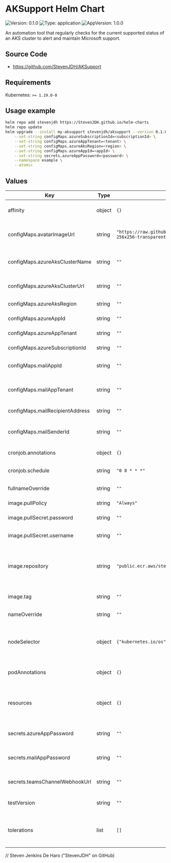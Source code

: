 # AKSupport Helm Chart

![Version: 0.1.0](https://img.shields.io/badge/Version-0.1.0-informational?style=flat-square) ![Type: application](https://img.shields.io/badge/Type-application-informational?style=flat-square) ![AppVersion: 1.0.0](https://img.shields.io/badge/AppVersion-1.0.0-informational?style=flat-square) 

An automation tool that regularly checks for the current supported status of an AKS cluster to alert and maintain Microsoft support.

## Source Code

* <https://github.com/StevenJDH/AKSupport>

## Requirements

Kubernetes: `>= 1.19.0-0`

## Usage example

```bash
helm repo add stevenjdh https://StevenJDH.github.io/helm-charts
helm repo update
helm upgrade --install my-aksupport stevenjdh/aksupport --version 0.1.0 \
    --set-string configMaps.azureSubscriptionId=<subscriptionId> \
    --set-string configMaps.azureAppTenant=<tenant> \
    --set-string configMaps.azureAksRegion=<region> \
    --set-string configMaps.azureAppId=<appId> \
    --set-string secrets.azureAppPassword=<password> \
    --namespace example \
    --atomic
```

## Values

| Key | Type | Default | Description |
|-----|------|---------|-------------|
| affinity | object | `{}` | affinity for pod scheduling. Reference [Assign Pods to Nodes using Node Affinity](https://kubernetes.io/docs/tasks/configure-pod-container/assign-pods-nodes-using-node-affinity). |
| configMaps.avatarImageUrl | string | `"https://raw.githubusercontent.com/StevenJDH/AKSupport/main/Avatars/aksupport-256x256-transparent-bg.png"` | Teams and Office Mail configuration. Avatar image source url for Teams and Mail cards. |
| configMaps.azureAksClusterName | string | `""` | Teams and Office Mail configuration. AKS cluster name for Teams and Mail cards. |
| configMaps.azureAksClusterUrl | string | `""` | Teams and Office Mail configuration. Azure Portal URL for the AKS cluster. |
| configMaps.azureAksRegion | string | `""` | Required. AKS region used for checking support status. |
| configMaps.azureAppId | string | `""` | Required. App (Client) Id for application registration. |
| configMaps.azureAppTenant | string | `""` | Required. App Tenant Id for application registration. |
| configMaps.azureSubscriptionId | string | `""` | Required. Subscription Id of Azure account. |
| configMaps.mailAppId | string | `""` | Office Mail configuration. Office 365 AD App (Client) Id for application registration. |
| configMaps.mailAppTenant | string | `""` | Office Mail configuration. Office 365 AD App Directory (Tenant) Id for application registration. |
| configMaps.mailRecipientAddress | string | `""` | Office Mail configuration. Email address of the recipient. |
| configMaps.mailSenderId | string | `""` | Office Mail configuration. Email address or Object Id of the sender. Object Id is recommended. |
| cronjob.annotations | object | `{}` | annotations to be added to the CronJob. |
| cronjob.schedule | string | `"0 8 * * *"` | The Cron schedule to run a support status check. Default is 08:00 every day. |
| fullnameOverride | string | `""` | Override for generated resource names. |
| image.pullPolicy | string | `"Always"` | pullPolicy is the strategy for pulling images from a registry. |
| image.pullSecret.password | string | `""` | password is a PAT with at least read:packages permissions. |
| image.pullSecret.username | string | `""` | username is the GitHub username associated with the PAT below, like StevenJDH. |
| image.repository | string | `"public.ecr.aws/stevenjdh/aksupport"` | repository can alternatively use "ghcr.io/stevenjdh/aksupport", which requires a pull secret, or Docker Hub using "stevenjdh/aksupport". |
| image.tag | string | `""` | Overrides the image tag whose default is the chart appVersion. |
| nameOverride | string | `""` | Override for chart name in helm common labels. |
| nodeSelector | object | `{"kubernetes.io/os":"linux"}` | nodeSelector is the simplest way to constrain Pods to nodes with specific labels. Use affinity for more advance options. Reference [Assigning Pods to Nodes](https://kubernetes.io/docs/user-guide/node-selection). |
| podAnnotations | object | `{}` | podAnnotations are the annotations to be added to the job pods. |
| resources | object | `{}` | Optionally request and limit how much CPU and memory (RAM) the container needs. Reference [Resource Management for Pods and Containers](https://kubernetes.io/docs/concepts/configuration/manage-resources-containers). |
| secrets.azureAppPassword | string | `""` | Required. App Password (Client Secret) for application registration. |
| secrets.mailAppPassword | string | `""` | Office Mail configuration. Office 365 AD App Password (Client Secret) for application registration. |
| secrets.teamsChannelWebhookUrl | string | `""` | Teams configuration. Url for the Teams channel incoming webhook. |
| testVersion | string | `""` | testVersion is for providing a specific version like 1.17.0 for testing. |
| tolerations | list | `[]` | tolerations allow the scheduler to schedule pods onto nodes with matching taints. Reference [Taints and Tolerations](https://kubernetes.io/docs/concepts/scheduling-eviction/taint-and-toleration). |


// Steven Jenkins De Haro ("StevenJDH" on GitHub)
